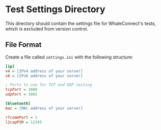 # Test Settings Directory

This directory should contain the settings file for WhaleConnect's tests, which is excluded from version control.

## File Format

Create a file called `settings.ini` with the following structure:

```ini
[ip]
v4 = [IPv4 address of your server]
v6 = [IPv6 address of your server]

; Ports to use for TCP and UDP testing
tcpPort = 3000
udpPort = 3001

[bluetooth]
mac = [MAC address of your server]

rfcommPort = 1
l2capPSM = 12345
```
